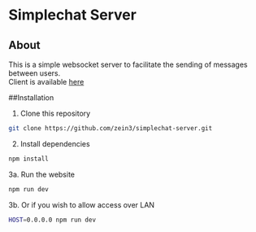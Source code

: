 # Simplechat Server
## About
This is a simple websocket server to facilitate the sending of messages between users.  
Client is available [here](https://github.com/zein3/simplechat-client)

##Installation
1. Clone this repository
```bash
git clone https://github.com/zein3/simplechat-server.git
```
2. Install dependencies
```bash
npm install
```
3a. Run the website
```bash
npm run dev
```
3b. Or if you wish to allow access over LAN
```bash
HOST=0.0.0.0 npm run dev
```
